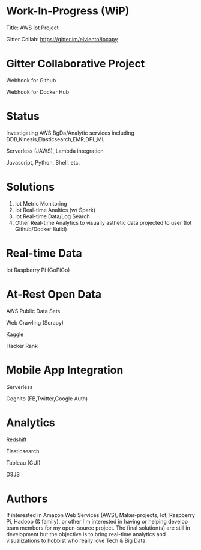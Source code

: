 # Work-In-Progress (WiP)
Title: AWS Iot Project

Gitter Collab: https://gitter.im/elviento/iocapy

# Gitter Collaborative Project 
Webhook for Github

Webhook for Docker Hub

# Status
Investigating AWS BgDa/Analytic services including DDB,Kinesis,Elasticsearch,EMR,DPL,ML

Serverless (JAWS), Lambda integration

Javascript, Python, Shell, etc.

# Solutions
1. Iot Metric Monitoring
2. Iot Real-time Analtics (w/ Spark)
3. Iot Real-time Data/Log Search
4. Other Real-time Analytics to visually asthetic data projected to user (Iot Github/Docker Build)

# Real-time Data
Iot Raspberry Pi (GoPiGo)

# At-Rest Open Data
AWS Public Data Sets

Web Crawling (Scrapy)

Kaggle

Hacker Rank

# Mobile App Integration
Serverless

Cognito (FB,Twitter,Google Auth)

# Analytics
Redshift

Elasticsearch 

Tableau (GUI)

D3JS

# Authors
If interested in Amazon Web Services (AWS), Maker-projects, Iot, Raspberry Pi, Hadoop (& family), or other I'm interested in having or helping develop team members for my open-source project.  The final solution(s) are still in development but the objective is to bring real-time analytics and visualizations to hobbist who really love Tech & Big Data.

